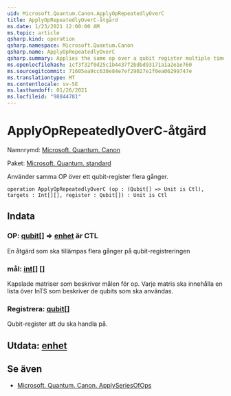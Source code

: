 ```yaml
---
uid: Microsoft.Quantum.Canon.ApplyOpRepeatedlyOverC
title: ApplyOpRepeatedlyOverC-åtgärd
ms.date: 1/23/2021 12:00:00 AM
ms.topic: article
qsharp.kind: operation
qsharp.namespace: Microsoft.Quantum.Canon
qsharp.name: ApplyOpRepeatedlyOverC
qsharp.summary: Applies the same op over a qubit register multiple times.
ms.openlocfilehash: 1cf3f32f0d25c1b4437f2bdbd93171a1a2e1e760
ms.sourcegitcommit: 71605ea9cc630e84e7ef29027e1f0ea06299747e
ms.translationtype: MT
ms.contentlocale: sv-SE
ms.lasthandoff: 01/26/2021
ms.locfileid: "98844781"
---
```

# <a name="applyoprepeatedlyoverc-operation"></a>ApplyOpRepeatedlyOverC-åtgärd

Namnrymd: [Microsoft. Quantum. Canon](xref:Microsoft.Quantum.Canon)

Paket: [Microsoft. Quantum. standard](https://nuget.org/packages/Microsoft.Quantum.Standard)


Använder samma OP över ett qubit-register flera gånger.

```qsharp
operation ApplyOpRepeatedlyOverC (op : (Qubit[] => Unit is Ctl), targets : Int[][], register : Qubit[]) : Unit is Ctl
```


## <a name="input"></a>Indata

### <a name="op--qubit--unit--is-ctl"></a>OP: [qubit](xref:microsoft.quantum.lang-ref.qubit)[] => [enhet](xref:microsoft.quantum.lang-ref.unit)  är CTL

En åtgärd som ska tillämpas flera gånger på qubit-registreringen


### <a name="targets--int"></a>mål: [int](xref:microsoft.quantum.lang-ref.int)[] []

Kapslade matriser som beskriver målen för op. Varje matris ska innehålla en lista över InTS som beskriver de qubits som ska användas.


### <a name="register--qubit"></a>Registrera: [qubit](xref:microsoft.quantum.lang-ref.qubit)[]

Qubit-register att du ska handla på.



## <a name="output--unit"></a>Utdata: [enhet](xref:microsoft.quantum.lang-ref.unit)



## <a name="see-also"></a>Se även

- [Microsoft. Quantum. Canon. ApplySeriesOfOps](xref:Microsoft.Quantum.Canon.ApplySeriesOfOps)